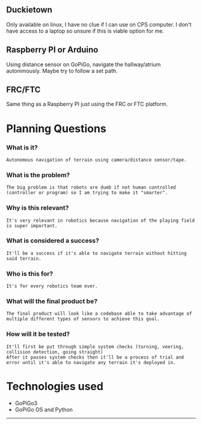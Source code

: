 ## Duckietown 

Only available on linux, I have no clue if I can use on CPS computer. I don't have access to a laptop so unsure if this is viable option for me.

## Raspberry PI or Arduino 

Using distance sensor on GoPiGo, navigate the hallway/atrium autonimously. Maybe try to follow a set path.

## FRC/FTC

Same thing as a Raspberry PI just using the FRC or FTC platform.

# Planning Questions 

### What is it?

    Autonomous navigation of terrain using camera/distance sensor/tape. 

### What is the problem?

    The big problem is that robots are dumb if not human controlled (controller or program) so I am trying to make it "smarter".
    
### Why is this relevant? 

    It's very relevant in robotics because navigation of the playing field is super important. 

### What is considered a success?

    It'll be a success if it's able to navigate terrain without hitting said terrain. 
    
### Who is this for?

    It's for every robotics team ever.

### What will the final product be?

    The final product will look like a codebase able to take advantage of multiple different types of sensors to achieve this goal.

### How will it be tested?

    It'll first be put through simple system checks (turning, veering, collision detection, going straight)
    After it passes system checks then it'll be a process of trial and error until it's able to navigate any terrain it's deployed in.

# Technologies used 

- GoPiGo3
- GoPiGo OS and Python 

--- 

